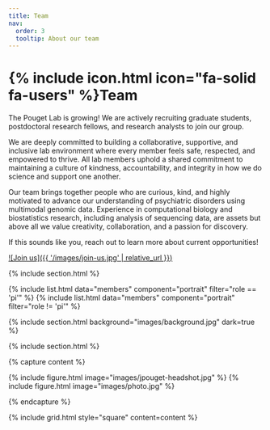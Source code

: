 ```yaml
---
title: Team
nav:
  order: 3
  tooltip: About our team
---
```


# {% include icon.html icon="fa-solid fa-users" %}Team

The Pouget Lab is growing! We are actively recruiting graduate students, postdoctoral research fellows, and research analysts to join our group.

We are deeply committed to building a collaborative, supportive, and inclusive lab environment where every member feels safe, respected, and empowered to thrive. All lab members uphold a shared commitment to maintaining a culture of kindness, accountability, and integrity in how we do science and support one another. 

Our team brings together people who are curious, kind, and highly motivated to advance our understanding of psychiatric disorders using multimodal genomic data. Experience in computational biology and biostatistics research, including analysis of sequencing data, are assets but above all we value creativity, collaboration, and a passion for discovery.

If this sounds like you, reach out to learn more about current opportunities!

[![Join us]({{ '/images/join-us.jpg' | relative_url }})](mailto:jennie.pouget@camh.ca?subject=Joining%20the%20Pouget%20Lab)

{% include section.html %}

{% include list.html data="members" component="portrait" filter="role == 'pi'" %}
{% include list.html data="members" component="portrait" filter="role != 'pi'" %}

{% include section.html background="images/background.jpg" dark=true %}

{% include section.html %}

{% capture content %}

{% include figure.html image="images/jpouget-headshot.jpg" %}
{% include figure.html image="images/photo.jpg" %}

{% endcapture %}

{% include grid.html style="square" content=content %}
